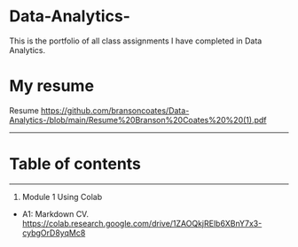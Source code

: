 # Data-Analytics-




This is the portfolio of all class assignments I have completed in Data Analytics.




# My resume


Resume https://github.com/bransoncoates/Data-Analytics-/blob/main/Resume%20Branson%20Coates%20%20(1).pdf



---


# Table of contents 
---

1. Module 1 Using Colab 
  * A1: Markdown CV. https://colab.research.google.com/drive/1ZAOQkjRElb6XBnY7x3-cybgOrD8yqMc8
